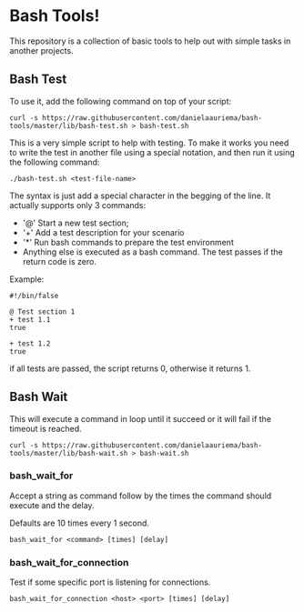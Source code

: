 # Bash Tools!

This repository is a collection of basic tools to help out with simple tasks in another projects.

## Bash Test

To use it, add the following command on top of your script:

```
curl -s https://raw.githubusercontent.com/danielaauriema/bash-tools/master/lib/bash-test.sh > bash-test.sh
```

This is a very simple script to help with testing. To make it works you need to write the test in another file using a special notation, and then run it using the following command: 

```
./bash-test.sh <test-file-name> 
```

The syntax is just add a special character in the begging of the line. It actually supports only 3 commands:

- '@' Start a new test section;
- '+' Add a test description for your scenario
- '*' Run bash commands to prepare the test environment
- Anything else is executed as a bash command. The test passes if the return code is zero.

Example:

```
#!/bin/false

@ Test section 1
+ test 1.1
true

+ test 1.2
true
```

if all tests are passed, the script returns 0, otherwise it returns 1.

## Bash Wait

This will execute a command in loop until it succeed or it will fail if the timeout is reached.

```
curl -s https://raw.githubusercontent.com/danielaauriema/bash-tools/master/lib/bash-wait.sh > bash-wait.sh
```

### bash_wait_for

Accept a string as command follow by the times the command should execute and the delay.

Defaults are 10 times every 1 second.

```
bash_wait_for <command> [times] [delay]
```

### bash_wait_for_connection

Test if some specific port is listening for connections.

```
bash_wait_for_connection <host> <port> [times] [delay]
```
